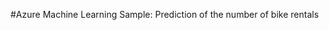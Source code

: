 <properties title="Azure Machine Learning Sample: Prediction of the number of bike rentals" pageTitle="Machine Learning Sample: Prediction of bike rentals | Azure" description="Azure Machine Learning Sample: Prediction of the number of bike rentals" metaKeywords="" services="" solutions="" documentationCenter="" authors="" videoId="" scriptId="" />

#Azure Machine Learning Sample: Prediction of the number of bike rentals
